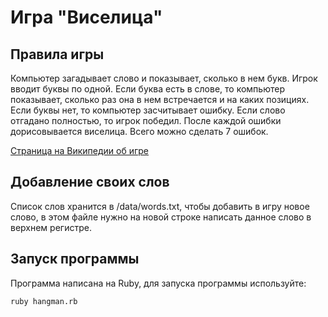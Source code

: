 # Игра "Виселица"

## Правила игры
Компьютер загадывает слово и показывает, сколько в нем букв. 
Игрок вводит буквы по одной. Если буква есть в слове, то компьютер 
показывает, сколько раз она в нем встречается и на каких позициях. 
Если буквы нет, то компьютер засчитывает ошибку. Если слово отгадано 
полностью, то игрок победил. После каждой ошибки дорисовывается виселица. 
Всего можно сделать 7 ошибок.

[Страница на Википедии об игре](https://ru.wikipedia.org/wiki/Виселица_(игра))

## Добавление своих слов
Список слов хранится в /data/words.txt, чтобы добавить в игру новое слово, в 
этом файле нужно на новой строке написать данное слово в верхнем регистре.

## Запуск программы
Программа написана на Ruby, для запуска программы используйте:

```
ruby hangman.rb
```
